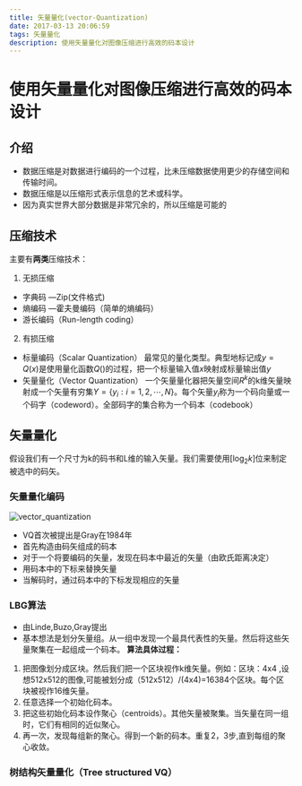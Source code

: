 ```yaml
---
title: 矢量量化(vector-Quantization)
date: 2017-03-13 20:06:59
tags: 矢量量化
description: 使用矢量量化对图像压缩进行高效的码本设计
---
```

# 使用矢量量化对图像压缩进行高效的码本设计

## 介绍
* 数据压缩是对数据进行编码的一个过程，比未压缩数据使用更少的存储空间和传输时间。
* 数据压缩是以压缩形式表示信息的艺术或科学。
* 因为真实世界大部分数据是非常冗余的，所以压缩是可能的
## 压缩技术
主要有**两类**压缩技术：
1. 无损压缩
* 字典码 
	—Zip(文件格式)
* 熵编码
	—霍夫曼编码（简单的熵编码）
* 游长编码（Run-length coding）
2. 有损压缩
* 标量编码（Scalar Quantization）
最常见的量化类型。典型地标记成$y = Q(x)$是使用量化函数$Q()$的过程，把一个标量输入值$x$映射成标量输出值$y$
* 矢量量化（Vector Quantization）
一个矢量量化器把矢量空间$R^k$的k维矢量映射成一个矢量有穷集$Y = \{y_i:i = 1,2, \cdots ,N\}$。每个矢量$y_i$称为一个码向量或一个码字（codeword）。全部码字的集合称为一个码本（codebook）

## 矢量量化
假设我们有一个尺寸为k的码书和L维的输入矢量。我们需要使用$[\log_2 k]$位来制定被选中的码矢。
### 矢量量化编码
![vector_quantization](/Vector-Quantization/vector_quantization.png)
* VQ首次被提出是Gray在1984年
* 首先构造由码矢组成的码本
* 对于一个将要编码的矢量，发现在码本中最近的矢量（由欧氏距离决定）
* 用码本中的下标来替换矢量
* 当解码时，通过码本中的下标发现相应的矢量
### LBG算法
* 由Linde,Buzo,Gray提出
* 基本想法是划分矢量组。从一组中发现一个最具代表性的矢量。然后将这些矢量聚集在一起组成一个码本。
**算法具体过程：**
1. 把图像划分成区块。然后我们把一个区块视作k维矢量。例如：区块：4x4 ,设想512x512的图像,可能被划分成（512x512）/(4x4)=16384个区块。每个区块被视作16维矢量。
2. 任意选择一个初始化码本。
3. 把这些初始化码本设作聚心（centroids）。其他矢量被聚集。当矢量在同一组时，它们有相同的近似聚心。
4. 再一次，发现每组新的聚心。得到一个新的码本。重复2，3步,直到每组的聚心收敛。
### 树结构矢量量化（Tree structured VQ）
